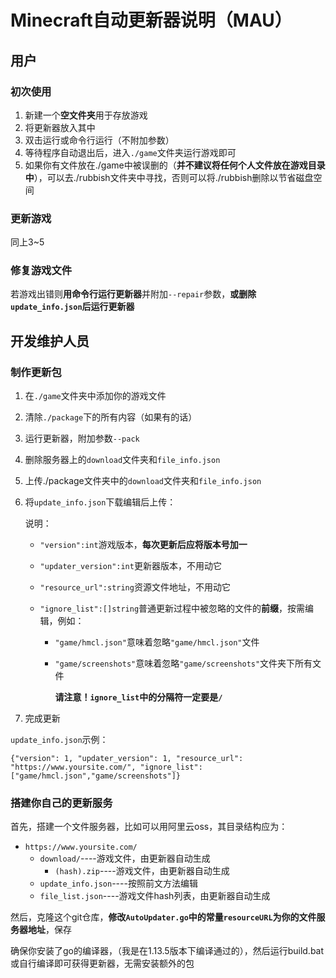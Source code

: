 # Minecraft自动更新器说明（MAU）

## 用户

### 初次使用

1. 新建一个**空文件夹**用于存放游戏
2. 将更新器放入其中
3. 双击运行或命令行运行（不附加参数）
4. 等待程序自动退出后，进入`./game`文件夹运行游戏即可
5. 如果你有文件放在./game中被误删的（**并不建议将任何个人文件放在游戏目录中**），可以去./rubbish文件夹中寻找，否则可以将./rubbish删除以节省磁盘空间

### 更新游戏

同上3~5

### 修复游戏文件

若游戏出错则**用命令行运行更新器**并附加`--repair`参数，**或删除`update_info.json`后运行更新器**

## 开发维护人员

### 制作更新包

1. 在`./game`文件夹中添加你的游戏文件

2. 清除`./package`下的所有内容（如果有的话）

3. 运行更新器，附加参数`--pack`

4. 删除服务器上的`download`文件夹和`file_info.json`

5. 上传./package文件夹中的`download`文件夹和`file_info.json`

6. 将`update_info.json`下载编辑后上传：

   说明：

   - `"version":int`游戏版本，**每次更新后应将版本号加一**
   - `"updater_version":int`更新器版本，不用动它
   - `"resource_url":string`资源文件地址，不用动它
   - `"ignore_list":[]string`普通更新过程中被忽略的文件的**前缀**，按需编辑，例如：
     
     - `"game/hmcl.json"`意味着忽略`"game/hmcl.json"`文件
     
     - `"game/screenshots"`意味着忽略`"game/screenshots"`文件夹下所有文件
     
       **请注意！`ignore_list`中的分隔符一定要是`/`**

7. 完成更新

`update_info.json`示例：

`{"version": 1, "updater_version": 1, "resource_url": "https://www.yoursite.com/", "ignore_list": ["game/hmcl.json","game/screenshots"]}`

### 搭建你自己的更新服务

首先，搭建一个文件服务器，比如可以用阿里云oss，其目录结构应为：

- `https://www.yoursite.com/`
  - `download/`----游戏文件，由更新器自动生成
    - `(hash).zip`----游戏文件，由更新器自动生成
  - `update_info.json`----按照前文方法编辑
  - `file_list.json`----游戏文件hash列表，由更新器自动生成

然后，克隆这个git仓库，**修改`AutoUpdater.go`中的常量`resourceURL`为你的文件服务器地址**，保存

确保你安装了go的编译器，（我是在1.13.5版本下编译通过的），然后运行build.bat或自行编译即可获得更新器，无需安装额外的包